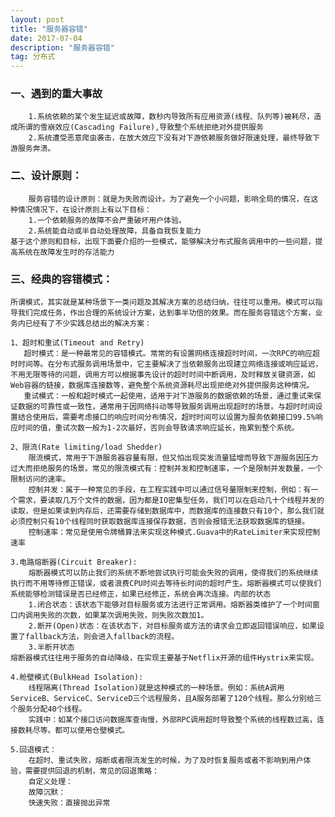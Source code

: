 ```yaml
---
layout: post
title: "服务器容错"
date: 2017-07-04
description: "服务器容错"
tag: 分布式
---   
```


### 一、遇到的重大事故
        1.系统依赖的某个发生延迟或故障，数秒内导致所有应用资源(线程、队列等)被耗尽，造成所谓的雪崩效应(Cascading Failure),导致整个系统拒绝对外提供服务
        2.系统遭受恶意爬虫袭击，在放大效应下没有对下游依赖服务做好限速处理，最终导致下游服务奔溃。
    
### 二、设计原则：
        服务容错的设计原则：就是为失败而设计。为了避免一个小问题，影响全局的情况，在这种情况情况下，在设计原则上有以下目标：
        1.一个依赖服务的故障不会严重破坏用户体验。
        2.系统能自动或半自动处理故障，具备自我恢复能力
    基于这个原则和目标，出现下面要介绍的一些模式，能够解决分布式服务调用中的一些问题，提高系统在故障发生时的存活能力

### 三、经典的容错模式：
    所谓模式，其实就是某种场景下一类问题及其解决方案的总结归纳，往往可以重用。模式可以指导我们完成任务，作出合理的系统设计方案，达到事半功倍的效果。而在服务容错这个方案，业务内已经有了不少实践总结出的解决方案：
    
    1、超时和重试(Timeout and Retry)
       超时模式：是一种最常见的容错模式。常常的有设置网络连接超时时间，一次RPC的响应超时时间等。在分布式服务调用场景中，它主要解决了当依赖服务出现建立网络连接或响应延迟，不用无限等待的问题，调用方可以根据事先设计的超时时间中断调用，及时释放关键资源，如Web容器的链接，数据库连接数等，避免整个系统资源耗尽出现拒绝对外提供服务这种情况。
       重试模式：一般和超时模式一起使用，适用于对下游服务的数据依赖的场景，通过重试来保证数据的可靠性或一致性，通常用于因网络抖动等导致服务调用出现超时的场景。与超时时间设置结合使用后，需要考虑接口的响应时间分布情况，超时时间可以设置为服务依赖接口99.5%响应时间的值，重试次数一般为1-2次最好，否则会导致请求响应延长，拖累到整个系统。
   
    2、限流(Rate limiting/load Shedder)
        限流模式，常用于下游服务器容量有限，但又怕出现突发流量猛增而导致下游服务因压力过大而拒绝服务的场景。常见的限流模式有：控制并发和控制速率，一个是限制并发数量，一个限制访问的速率。
        控制并发：属于一种常见的手段，在工程实践中可以通过信号量限制来控制，例如：有一个需求，要读取几万个文件的数据，因为都是IO密集型任务，我们可以在启动几十个线程并发的读取，但是如果读到内存后，还需要存储到数据库中，而数据库的连接数只有10个，那么我们就必须控制只有10个线程同时获取数据库连接保存数据，否则会报错无法获取数据库的链接。
        控制速率：常见是使用令牌桶算法来实现这种模式.Guava中的RateLimiter来实现控制速率
        
    3.电路熔断器(Circuit Breaker):
        熔断器模式可以防止我们的系统不断地尝试执行可能会失败的调用，使得我们的系统继续执行而不用等待修正错误，或者浪费CPU时间去等待长时间的超时产生。熔断器模式可以使我们系统能够检测错误是否已经修正，如果已经修正，系统会再次连接。内部的状态
        1.闭合状态：该状态下能够对目标服务或方法进行正常调用。熔断器类维护了一个时间窗口内调用失败的次数，如果某次调用失败，则失败次数加1。        
        2.断开(Open)状态：在该状态下，对目标服务或方法的请求会立即返回错误响应，如果设置了fallback方法，则会进入fallback的流程。    
        3.半断开状态
    熔断器模式往往用于服务的自动降级，在实现主要基于Netflix开源的组件Hystrix来实现。
    
    4.舱壁模式(BulkHead Isolation):
        线程隔离(Thread Isolation)就是这种模式的一种场景。例如：系统A调用ServiceB、ServiceC、ServiceD三个远程服务，且A服务部署了120个线程。那么分别给三个服务分配40个线程。
        实践中：如某个接口访问数据库查询慢，外部RPC调用超时导致整个系统的线程数过高，连接数耗尽等。都可以使用仓壁模式。
    
    5.回退模式：
        在超时、重试失败，熔断或者限流发生的时候，为了及时恢复服务或者不影响到用户体验，需要提供回退的机制，常见的回退策略：
        自定义处理：
        故障沉默：
        快速失败：直接抛出异常
    